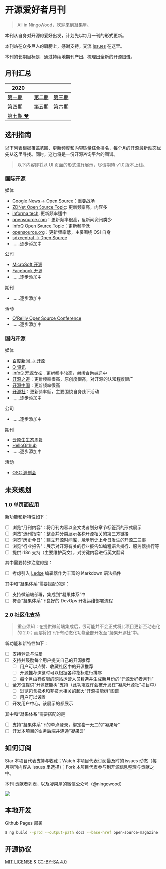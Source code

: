 # 开源爱好者月刊

> All in NingoWood，欢迎来到凝果屋。

本刊从自身对开源的爱好出发，计划先以每月一刊的形式更新。

本刊站在众多巨人的肩膀上，感谢支持，交流 [issues](https://github.com/ningowood/open-source-magazine/issues) 在这里。

本刊的长期目标是，通过持续地期刊产出，梳理出全新的开源图谱。

## 月刊汇总

|2020|||
|-|-|-|
|[第一期](./src/assets/docs/2020/osm-202001.md)|[第二期](./src/assets/docs/2020/osm-202002.md)|[第三期](./src/assets/docs/2020/osm-202003.md)|
|[第四期](./src/assets/docs/2020/osm-202004.md)|[第五期](./src/assets/docs/2020/osm-202005.md)|[第六期](./src/assets/docs/2020/osm-202004.md)|
|[第七期 :heart:](./src/assets/docs/2020/osm-202007.md)|||

## 选刊指南

以下列表根据覆盖范围、更新频度和内容质量综合排名，每个月的开源最新动态优先从这里寻找。同时，这也将是一份开源咨询平台的图谱。

> 以下内容即将以 UI 页面的形式进行展示，尽请期待 v1.0 版本上线。

### 国际开源

媒体

* [Google News -> Open Source](https://www.google.com/search?q=open+source&tbm=nws)：重要战场
* [ZDNet Open Source Topic](https://www.zdnet.com/topic/open-source/): 更新频率高，内容多
* [informa tech](https://www.channelfutures.com/technologies/open-source): 更新频率适中
* [opensource.com](http://opensource.com)：更新频率很高，但新闻资讯类少
* [InfoQ Open Source Topic](https://www.infoq.com/opensource/news)：更新频率低
* [opensource.org](https://opensource.org)：更新频率低，主要围绕 OSI 自身
* [sdxcentral -> Open Source](https://www.sdxcentral.com/open-source/)
* ......逐步添加中

公司

* [MicroSoft 开源](https://opensource.microsoft.com/)
* [Facebook 开源](https://opensource.facebook.com/)
* ......逐步添加中

期刊

* ......逐步添加中

活动

* [O'Reilly Open Source Conference](https://conferences.oreilly.com/oscon/oscon-or)
* ......逐步添加中

### 国内开源

媒体

* [百度新闻 -> 开源](https://www.baidu.com/s?rtt=1&bsst=1&cl=2&tn=news&word=%E5%BC%80%E6%BA%90)
* [Q 资讯](https://www.infoq.cn/profile/1691780/publish)
* [InfoQ 开源专栏](https://www.infoq.cn/topic/opensource)：更新频率较高，新闻咨询类适中
* [开源之道](http://opensourceway.community)：更新频率很高，原创度很高，对开源的认知程度很广
* [开源中国](https://www.oschina.net/)：更新频率很高
* [开源社](https://kaiyuanshe.cn)：更新频率低，主要围绕自身线下活动
* ......逐步添加中

公司

* ......逐步添加中

期刊

* [云原生生态周报](https://s.geekbang.org/search/c=0/k=%E4%BA%91%E5%8E%9F%E7%94%9F%E7%94%9F%E6%80%81%E5%91%A8%E6%8A%A5/t=)
* [HelloGithub](https://hellogithub.com/)
* ......逐步添加中

活动

* [OSC 源创会](https://www.oschina.net/event/ych)

## 未来规划

### 1.0 单页面应用

新功能和新特性如下：

- [ ] 浏览“月刊内容”：将月刊内容以全文或者划分章节标签页的形式展示
- [ ] 浏览“选刊指南”：整合并分类展示各种开源相关的第三方链接
- [ ] 浏览“历史今日”：建立开源时间库，展示历史上今日发生的开源二三事
- [ ] 浏览“行业报告”：展示对开源有关的行业报告如编程语言排行、服务器排行等
- [ ] 提供 i18n 支持（主要维护英文），对关键内容进行英文翻译

其中需要特殊注意的是：

- [ ] 考虑引入 [Ledge](https://github.com/phodal/ledge) 编辑器作为丰富的 Markdown 语法插件

其中和“凝果体系”需要搭配的是：

- [ ] 支持微前端部署，集成到“凝果体系”中
- [ ] 符合“凝果体系”下良好的 DevOps 开发运维部署流程

### 2.0 社区化支持

> 重点须知：在提供微前端集成后，很可能并不会正式将此项目更新至动态化的 2.0；而是将如下所有动态化功能全部开发至“凝果开源社”中。

新功能和新特性如下：

- [ ] 支持登录与注册
- [ ] 支持并鼓励每个用户提交自己的开源推荐
  - [ ] 用户可以点赞、收藏社区中的开源推荐
  - [ ] 开源推荐浏览时可以根据各种指标进行排序
  - [ ] 每个月由有权限的网站运营人员精选并生成新月份的“开源爱好者月刊”
- [ ] 全方位提供“开源技能树”支持（此功能或许会被开发在“凝果开源社”项目中）
  - [ ] 浏览包含技术和非技术相关的超大“开源技能树”图谱
  - [ ] 用户可以设置
- [ ] 开发用户中心，该展示的都展示

其中和“凝果体系”需要搭配的是

- [ ] 支持“凝果体系”下的单点登录，绑定独一无二的“凝果号” 
- [ ] 开发本项目的业务后端并连通“凝果云”

## 如何订阅

Star 本项目代表支持与收藏；Watch 本项目代表订阅最及时的 issues 动态（每月期刊内容从 issues 里选择）；Fork 本项目代表参与到开源信息整理与贡献之中。

本刊 [贡献者列表](./contributor.md)，以及凝果屋的微信公众号（@ningowood）：

![](http://qiniu.ningo.cloud/official-qrcode.png)

## 本地开发

Github Pages 部署

```bash
$ ng build --prod --output-path docs --base-href open-source-magazine
```

## 开源协议

[MIT LICENSE](./LICENSE.md) & [CC-BY-SA 4.0](https://creativecommons.org/licenses/by-sa/4.0/)

